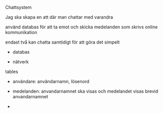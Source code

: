 Chattsystem

Jag ska skapa en att där man chattar med varandra

använd databas för att ta emot och skicka medelanden som skrivs
online kommunikation

endast två kan chatta samtidigt för att göra det simpelt

* databas

* nätverk


tables
* användare: användarnamn, lösenord

* medelanden: anvandarnamnet ska visas och medelandet visas brevid anvandarnamnet

* 